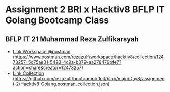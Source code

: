 # Assignment 2 BRI x Hacktiv8 BFLP IT Golang Bootcamp Class
## BFLP IT 21 Muhammad Reza Zulfikarsyah

- [Link Workspace @postman](https://github.com/rezazulf/fp-hacktiv8-js) (https://www.postman.com/rezazulf/workspace/hacktiv8/collection/12473257-5c75ae31-5423-4c9a-b379-aa278479bfe7?action=share&creator=12473257)
- [Link Collection](https://github.com/rezazulf/bootcampbflpit/blob/main/Day8/assignment-2/Hacktiv8-Golang.postman_collection.json) (https://github.com/rezazulf/bootcampbflpit/blob/main/Day8/assignment-2/Hacktiv8-Golang.postman_collection.json)
